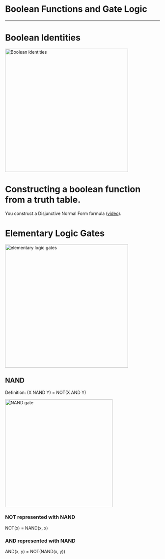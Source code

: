 # Boolean Functions and Gate Logic

---

# Boolean Identities

<img alt="Boolean identities" src="https://imgur.com/rUs5D5J.png" width="400px" />

# Constructing a boolean function from a truth table.

You construct a Disjunctive Normal Form formula ([video](https://www.coursera.org/learn/build-a-computer/lecture/zJKs1/unit-1-2-boolean-functions-synthesis)).

# Elementary Logic Gates

<img alt="elementary logic gates" src="https://i.imgur.com/m6rAR1R.png" width="400px" />

## NAND

Definition: (X NAND Y) = NOT(X AND Y)

<img alt="NAND gate" src="https://i.imgur.com/gLKYxiV.png" width="350px" />

### NOT represented with NAND

NOT(x) = NAND(x, x)

### AND represented with NAND

AND(x, y) = NOT(NAND(x, y))

